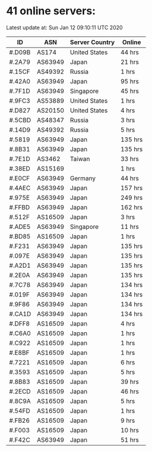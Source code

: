 # 41 online servers:

Latest update at: Sun Jan 12 09:10:11 UTC 2020

| ID | ASN | Server Country | Online |
| -- | --- | -------------- | ------ |
| #.D09B | AS174 | United States | 44 hrs |
| #.2A79 | AS63949 | Japan | 21 hrs |
| #.15CF | AS49392 | Russia | 1 hrs |
| #.42A0 | AS63949 | Japan | 95 hrs |
| #.7F1D | AS63949 | Singapore | 45 hrs |
| #.9FC3 | AS53889 | United States | 1 hrs |
| #.D827 | AS20150 | United States | 4 hrs |
| #.5CBD | AS48347 | Russia | 3 hrs |
| #.14D9 | AS49392 | Russia | 5 hrs |
| #.5819 | AS63949 | Japan | 135 hrs |
| #.8B31 | AS63949 | Japan | 135 hrs |
| #.7E1D | AS3462 | Taiwan | 33 hrs |
| #.38ED | AS15169 |  | 1 hrs |
| #.E0CF | AS63949 | Germany | 44 hrs |
| #.4AEC | AS63949 | Japan | 157 hrs |
| #.975E | AS63949 | Japan | 249 hrs |
| #.FFBD | AS63949 | Japan | 162 hrs |
| #.512F | AS16509 | Japan | 3 hrs |
| #.ADE5 | AS63949 | Singapore | 11 hrs |
| #.BD85 | AS16509 | Japan | 1 hrs |
| #.F231 | AS63949 | Japan | 135 hrs |
| #.097E | AS63949 | Japan | 135 hrs |
| #.A2D1 | AS63949 | Japan | 135 hrs |
| #.2E0A | AS63949 | Japan | 135 hrs |
| #.7C78 | AS63949 | Japan | 134 hrs |
| #.019F | AS63949 | Japan | 134 hrs |
| #.9F86 | AS63949 | Japan | 134 hrs |
| #.CA1D | AS63949 | Japan | 134 hrs |
| #.DFF8 | AS16509 | Japan | 4 hrs |
| #.C6A0 | AS16509 | Japan | 1 hrs |
| #.C922 | AS16509 | Japan | 1 hrs |
| #.E8BF | AS16509 | Japan | 1 hrs |
| #.7221 | AS16509 | Japan | 6 hrs |
| #.3593 | AS16509 | Japan | 5 hrs |
| #.8B83 | AS16509 | Japan | 39 hrs |
| #.2ECD | AS16509 | Japan | 46 hrs |
| #.8C9A | AS16509 | Japan | 5 hrs |
| #.54FD | AS16509 | Japan | 1 hrs |
| #.FB26 | AS16509 | Japan | 9 hrs |
| #.F003 | AS16509 | Japan | 10 hrs |
| #.F42C | AS63949 | Japan | 51 hrs |

